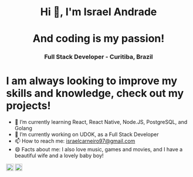 <h1 align="center">Hi 👋, I'm Israel Andrade</h1>
<h1 align="center">And coding is my passion!</h2>
<h3 align="center">Full Stack Developer - Curitiba, Brazil</h3>

# I am always looking to improve my skills and knowledge, check out my projects!

- 🌱 I’m currently learning React, React Native, Node.JS, PostgreSQL, and Golang
- 🔭 I’m currently working on UDOK, as a Full Stack Developer
- 📫 How to reach me: israelcarneiro97@gmail.com
- 😄 Facts about me: I also love music, games and movies, and I have a beautiful wife and a lovely baby boy!

<a href="https://linkedin.com/in/https://www.linkedin.com/in/devisraelandrade/" target="blank"><img align="center" src="https://cdn.jsdelivr.net/npm/simple-icons@3.0.1/icons/linkedin.svg" alt="https://www.linkedin.com/in/devisraelandrade/" height="20" width="20" /></a>
<a href="https://instagram.com/izzyandrade.sw" target="blank"><img align="center" src="https://cdn.jsdelivr.net/npm/simple-icons@3.0.1/icons/instagram.svg" alt="izzyandrade" height="20" width="20" /></a>
